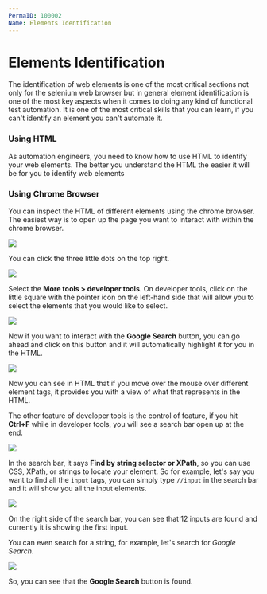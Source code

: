 ```yaml
---
PermaID: 100002
Name: Elements Identification
---
```


# Elements Identification

The identification of web elements is one of the most critical sections not only for the selenium web browser but in general element identification is one of the most key aspects when it comes to doing any kind of functional test automation. It is one of the most critical skills that you can learn, if you can't identify an element you can't automate it.

### Using HTML

As automation engineers, you need to know how to use HTML to identify your web elements. The better you understand the HTML the easier it will be for you to identify web elements

### Using Chrome Browser

You can inspect the HTML of different elements using the chrome browser. The easiest way is to open up the page you want to interact with within the chrome browser.

<img src="https://raw.githubusercontent.com/zzzprojects/learn-orm/master/tutorials/selenium-webdriver/images/elements-identification-1.png">

You can click the three little dots on the top right.

<img src="https://raw.githubusercontent.com/zzzprojects/learn-orm/master/tutorials/selenium-webdriver/images/elements-identification-2.png">

Select the **More tools > developer tools**. On developer tools, click on the little square with the pointer icon on the left-hand side that will allow you to select the elements that you would like to select.

<img src="https://raw.githubusercontent.com/zzzprojects/learn-orm/master/tutorials/selenium-webdriver/images/elements-identification-3.png">

Now if you want to interact with the **Google Search** button, you can go ahead and click on this button and it will automatically highlight it for you in the HTML.

<img src="https://raw.githubusercontent.com/zzzprojects/learn-orm/master/tutorials/selenium-webdriver/images/elements-identification-4.png">

Now you can see in HTML that if you move over the mouse over different element tags, it provides you with a view of what that represents in the HTML. 

The other feature of developer tools is the control of feature, if you hit **Ctrl+F** while in developer tools, you will see a search bar open up at the end.

<img src="https://raw.githubusercontent.com/zzzprojects/learn-orm/master/tutorials/selenium-webdriver/images/elements-identification-5.png">

In the search bar, it says **Find by string selector or XPath**, so you can use CSS, XPath, or strings to locate your element. So for example, let's say you want to find all the `input` tags, you can simply type `//input` in the search bar and it will show you all the input elements.

<img src="https://raw.githubusercontent.com/zzzprojects/learn-orm/master/tutorials/selenium-webdriver/images/elements-identification-6.png">

On the right side of the search bar, you can see that 12 inputs are found and currently it is showing the first input.

You can even search for a string, for example, let's search for *Google Search*.

<img src="https://raw.githubusercontent.com/zzzprojects/learn-orm/master/tutorials/selenium-webdriver/images/elements-identification-7.png">

So, you can see that the **Google Search** button is found.

